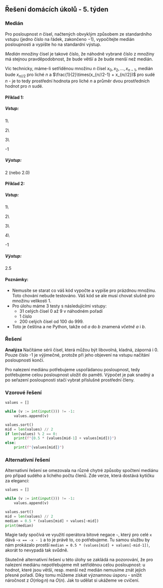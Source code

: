 ## Řešení domácích úkolů - 5. týden

### Medián

Pro posloupnost $n$ čísel, načtených obvyklým způsobem ze standardního vstupu (jedno číslo na řádek, zakončeno  $-1$), vypočítejte medián posloupnosti a vypište ho na standardní výstup. 

*Medián* množiny čísel je takové číslo, že náhodně vybrané číslo z množiny má stejnou pravděpodobnost, že bude větší a že bude menší než medián. 

Víc technicky, máme-li setříděnou množinu $n$ čísel $x_0, x_2, \dots, x_{n-1}$, medián bude $x_{n//2}$ pro liché $n$ a $\frac{1}{2}\times(x_{n//2-1} + x_{n//2})$ pro sudé $n$ - je to tedy prostřední hodnota pro liché $n$ a průměr dvou prostředních hodnot pro $n$ sudé.

#### Příklad 1:

##### Vstup:

1\

2\

3\

-1

##### Výstup:

2 (nebo 2.0)

#### Příklad 2:

##### Vstup:

1\

2\

3\

4\

-1

##### Výstup:

2.5

#### Poznámky:

- Nemusíte se starat co váš kód vypočte a vypíše pro prázdnou množinu. Toto chování nebude testováno. Váš kód se ale musí chovat slušně pro množinu velikosti 1.
- Pro úlohu máme 3 testy s následujícími vstupy:
  - 31 celých čísel 0 až 9 v náhodném pořadí
  - 1 číslo
  - 200 celých čísel od 100 do 999.
- Toto je čeština a ne Python, takže od $a$ do $b$ znamená *včetně* $a$ i $b$.



### Řešení

**Analýza** Načítáme sérii čísel, která můžou být libovolná, kladná, záporná i 0. Pouze číslo -1 je výjimečné, protože při jeho objevení na vstupu načítání posloupnosti končí. 

Pro nalezení mediánu potřebujeme uspořádanou posloupnost, tedy potřebujeme celou posloupnost uložit do paměti. Výpočet je pak snadný a po seřazení posloupnosti stačí vybrat příslušné prostřední členy. 

### Vzorové řešení

```python
values = []

while (v := int(input())) != -1:
    values.append(v)

values.sort()
mid = len(values) // 2
if len(values) % 2 == 0:
    print(f"{0.5 * (values[mid-1] + values[mid])}")
else:
    print(f"{values[mid]}")
```

 ### Alternativní řešení

Alternativní řešení se omezovala na různě chytré způsoby spočtení mediánu pro případ sudého a lichého počtu členů.  Zde verze, která dostává kytičku za eleganci:

```python
values = []

while (v := int(input())) != -1:
    values.append(v)

values.sort()
mid = len(values) // 2
median = 0.5 * (values[mid] + values[~mid])
print(median)
```

Magie tady spočívá ve využití operátora bitové negace `~`, který pro celé `x` dává `~x == -x - 1` a to je právě to, co potřebujeme. Tu samou službu by nám prokázalo prostší `median = 0.5 * (values[mid] + values[-mid-1])`, akorát to nevypadá tak svůdně. 

Skutečně alternativní řešení u této úlohy se zakládá na pozorování, že pro nalezení mediánu nepotřebujeme mít setříděnou celou posloupnost: u hodnot, které jsou větší, resp. menší než medián nemusíme znát jejich přesné pořadí. Díky tomu můžeme získat významnou úsporu - snížit náročnost z $O(n\log{n})$ na $O(n)$. Jak to udělat si ukážeme ve cvičení.